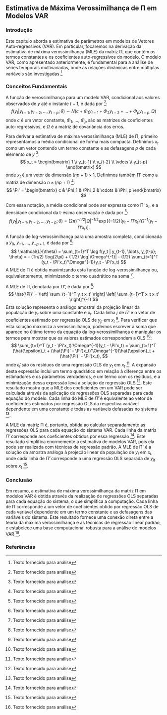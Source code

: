 ## Estimativa de Máxima Verossimilhança de Π em Modelos VAR
### Introdução
Este capítulo aborda a estimativa de parâmetros em modelos de Vetores Auto-regressivos (VAR). Em particular, focaremos na derivação da estimativa de máxima verossimilhança (MLE) da matriz Π, que contém os termos constantes e os coeficientes auto-regressivos do modelo. O modelo VAR, como apresentado anteriormente, é fundamental para a análise de séries temporais multivariadas, onde as relações dinâmicas entre múltiplas variáveis são investigadas [^1].

### Conceitos Fundamentais
A função de verossimilhança para um modelo VAR, condicional aos valores observados de $y$ até o instante $t-1$, é dada por [^1]:
$$
f(y_t | y_{t-1}, y_{t-2}, \ldots, y_{t-p}; \theta) \sim N(c + \Phi_1 y_{t-1} + \Phi_2 y_{t-2} + \ldots + \Phi_p y_{t-p}, \Omega)
$$
onde $c$ é um vetor constante,  $\Phi_1$, ..., $\Phi_p$ são as matrizes de coeficientes auto-regressivos, e $\Omega$ é a matriz de covariância dos erros.

Para derivar a estimativa de máxima verossimilhança (MLE) de Π, primeiro representamos a média condicional de forma mais compacta. Definimos $x_t$ como um vetor contendo um termo constante e as defasagens $p$ de cada elemento de $y$ [^1]:
$$
x_t = \begin{bmatrix}
1 \\
y_{t-1} \\
y_{t-2} \\
\vdots \\
y_{t-p}
\end{bmatrix}
$$
onde $x_t$ é um vetor de dimensão $(np + 1) \times 1$.  Definimos também Π' como a matriz de dimensão $n \times (np + 1)$ [^1]:
$$
\Pi' = \begin{bmatrix}
c & \Phi_1 & \Phi_2 & \cdots & \Phi_p
\end{bmatrix}
$$

Com essa notação, a média condicional pode ser expressa como Π' $x_t$, e a densidade condicional da t-ésima observação é dada por [^1]:
$$
f(y_t | y_{t-1}, y_{t-2}, \ldots, y_{t-p}; \theta) = (2\pi)^{-n/2}|\Omega|^{-1/2} \exp[(-1/2)(y_t - \Pi'x_t)'\Omega^{-1}(y_t - \Pi'x_t)].
$$
A função de log-verossimilhança para uma amostra completa, condicionada a $y_0$, $y_{-1}$, ..., $y_{-p+1}$, é dada por [^1]:
$$
\mathcal{L}(\theta) = \sum_{t=1}^T \log f(y_t | y_{t-1}, \ldots, y_{t-p}; \theta) = - (Tn/2) \log(2\pi) + (T/2) \log|\Omega^{-1}| - (1/2) \sum_{t=1}^T (y_t - \Pi'x_t)'\Omega^{-1}(y_t - \Pi'x_t)
$$
A MLE de Π é obtida maximizando esta função de log-verossimilhança ou, equivalentemente, minimizando o termo quadrático na soma [^1].

A MLE de Π, denotada por $\hat{\Pi}'$, é dada por [^1]:
$$
\hat{\Pi}' = \left[ \sum_{t=1}^T y_t x_t' \right] \left[ \sum_{t=1}^T x_t x_t' \right]^{-1}
$$
Esta solução representa o análogo amostral da projeção linear da população de $y_t$ sobre uma constante e $x_t$. Cada linha $j$ de $\hat{\Pi}'$ é o vetor de coeficientes estimado por regressão OLS de $y_{jt}$ em $x_t$ [^1].  Para verificar que esta solução maximiza a verossimilhança, podemos escrever a soma que aparece no último termo da equação da log-verossimilhança e manipular os termos para mostrar que os valores estimados correspondem a OLS [^1]:
$$
\sum_{t=1}^T (y_t - \Pi'x_t)'\Omega^{-1}(y_t - \Pi'x_t)
= \sum_{t=1}^T (\hat{\epsilon}_t + (\hat{\Pi}' - \Pi')x_t)'\Omega^{-1}(\hat{\epsilon}_t + (\hat{\Pi}' - \Pi')x_t),
$$
onde $\hat{\epsilon}_t$ são os resíduos de uma regressão OLS de $y_t$ em $x_t$ [^1]. A expansão desta expressão inclui um termo quadrático em relação à diferença entre os estimadores e os parâmetros verdadeiros, e um termo com os resíduos, e a minimização dessa expressão leva à solução de regressão OLS [^1]. Este resultado mostra que a MLE dos coeficientes em um VAR pode ser calculada através da aplicação de regressões OLS separadas para cada equação do modelo.  Cada linha do MLE de $\hat{\Pi}'$ é equivalente ao vetor de coeficientes estimados por regressão OLS da respectiva variável dependente em uma constante e todas as variáveis defasadas no sistema [^1].

A MLE da matriz Π é, portanto, obtida ao calcular separadamente as regressões OLS para cada equação do sistema VAR. Cada linha da matriz $\hat{\Pi}'$ corresponde aos coeficientes obtidos por essa regressão [^1].  Este resultado simplifica enormemente a estimativa de modelos VAR, pois ela pode ser realizada com técnicas de regressão padrão. A MLE de Π' é a solução da amostra análoga à projeção linear da população de $y_t$ em $x_t$, onde cada linha de $\hat{\Pi}'$ corresponde a uma regressão OLS separada de $y_{jt}$ sobre $x_t$ [^1].

### Conclusão
Em resumo, a estimativa de máxima verossimilhança da matriz Π em modelos VAR é obtida através da realização de regressões OLS separadas para cada equação do sistema, o que simplifica a computação. Cada linha de Π corresponde a um vetor de coeficientes obtido por regressão OLS de cada variável dependente em um termo constante e as defasagens das variáveis do sistema. Este resultado fornece uma conexão direta entre a teoria da máxima verossimilhança e as técnicas de regressão linear padrão, e estabelece uma base computacional robusta para a análise de modelos VAR [^1].

### Referências
[^1]: Texto fornecido para análise
<!-- END -->
